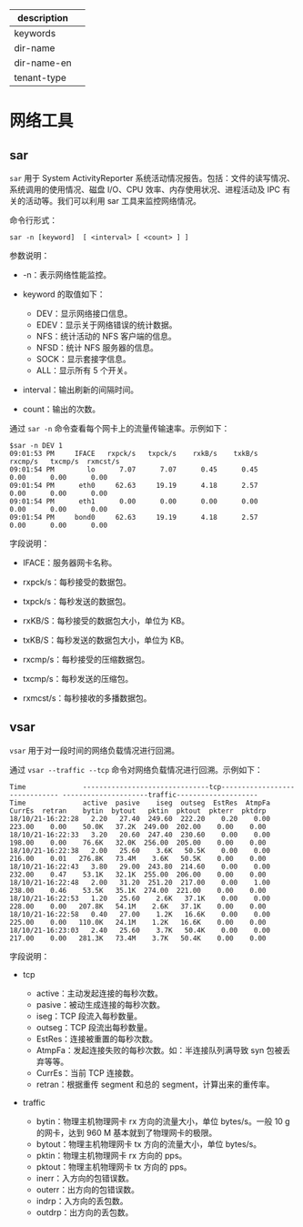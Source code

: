 |description||
|---|---|
|keywords||
|dir-name||
|dir-name-en||
|tenant-type||

# 网络工具

## sar

`sar` 用于 System ActivityReporter 系统活动情况报告。包括：文件的读写情况、系统调用的使用情况、磁盘 I/O、CPU 效率、内存使用状况、进程活动及 IPC 有关的活动等。我们可以利用 sar 工具来监控网络情况。

命令行形式：

```unknow
sar -n [keyword]  [ <interval> [ <count> ] ]
```

参数说明：

* -n：表示网络性能监控。

* keyword 的取值如下：

  * DEV：显示网络接口信息。
  * EDEV：显示关于网络错误的统计数据。
  * NFS：统计活动的 NFS 客户端的信息。
  * NFSD：统计 NFS 服务器的信息。
  * SOCK：显示套接字信息。
  * ALL：显示所有 5 个开关。

* interval：输出刷新的间隔时间。

* count：输出的次数。

通过 `sar -n` 命令查看每个网卡上的流量传输速率。示例如下：

```unknow
$sar -n DEV 1
09:01:53 PM     IFACE   rxpck/s   txpck/s    rxkB/s    txkB/s   rxcmp/s   txcmp/s  rxmcst/s
09:01:54 PM        lo      7.07      7.07      0.45      0.45      0.00      0.00      0.00
09:01:54 PM      eth0     62.63     19.19      4.18      2.57      0.00      0.00      0.00
09:01:54 PM      eth1      0.00      0.00      0.00      0.00      0.00      0.00      0.00
09:01:54 PM     bond0     62.63     19.19      4.18      2.57      0.00      0.00      0.00
```

字段说明：

* IFACE：服务器网卡名称。

* rxpck/s：每秒接受的数据包。

* txpck/s：每秒发送的数据包。

* rxKB/S：每秒接受的数据包大小，单位为 KB。

* txKB/S：每秒发送的数据包大小，单位为 KB。

* rxcmp/s：每秒接受的压缩数据包。

* txcmp/s：每秒发送的压缩包。

* rxmcst/s：每秒接收的多播数据包。

## vsar

`vsar` 用于对一段时间的网络负载情况进行回溯。

通过 `vsar --traffic --tcp` 命令对网络负载情况进行回溯。示例如下：

```unknow
Time              -------------------------------tcp------------------------------ ---------------------traffic--------------------
Time              active  pasive    iseg  outseg  EstRes  AtmpFa  CurrEs  retran    bytin  bytout   pktin  pktout  pkterr  pktdrp
18/10/21-16:22:28   2.20   27.40  249.60  222.20    0.20    0.00  223.00    0.00    50.0K   37.2K  249.00  202.00    0.00    0.00
18/10/21-16:22:33   3.20   20.60  247.40  230.60    0.00    0.00  198.00    0.00    76.6K   32.0K  256.00  205.00    0.00    0.00
18/10/21-16:22:38   2.00   25.60    3.6K   50.5K    0.00    0.00  216.00    0.01   276.8K   73.4M    3.6K   50.5K    0.00    0.00
18/10/21-16:22:43   3.80   29.00  243.80  214.60    0.00    0.00  232.00    0.47    53.1K   32.1K  255.00  206.00    0.00    0.00
18/10/21-16:22:48   2.00   31.20  251.20  217.00    0.00    1.00  238.00    0.46    53.5K   35.1K  274.00  221.00    0.00    0.00
18/10/21-16:22:53   1.20   25.60    2.6K   37.1K    0.00    0.00  228.00    0.00   207.8K   54.1M    2.6K   37.1K    0.00    0.00
18/10/21-16:22:58   0.40   27.00    1.2K   16.6K    0.00    0.00  225.00    0.00   110.0K   24.1M    1.2K   16.6K    0.00    0.00
18/10/21-16:23:03   2.40   25.60    3.7K   50.4K    0.00    0.00  217.00    0.00   281.3K   73.4M    3.7K   50.4K    0.00    0.00
```

字段说明：

* tcp

  * active：主动发起连接的每秒次数。
  * pasive：被动生成连接的每秒次数。
  * iseg：TCP 段流入每秒数量。
  * outseg：TCP 段流出每秒数量。
  * EstRes：连接被重置的每秒次数。
  * AtmpFa：发起连接失败的每秒次数。如：半连接队列满导致 syn 包被丢弃等等。
  * CurrEs：当前 TCP 连接数。
  * retran：根据重传 segment 和总的 segment，计算出来的重传率。

* traffic

  * bytin：物理主机物理网卡 rx 方向的流量大小，单位 bytes/s。一般 10 g 的网卡，达到 960 M 基本就到了物理网卡的极限。
  * bytout：物理主机物理网卡 tx 方向的流量大小，单位 bytes/s。
  * pktin：物理主机物理网卡 rx 方向的 pps。
  * pktout：物理主机物理网卡 tx 方向的 pps。
  * inerr：入方向的包错误数。
  * outerr：出方向的包错误数。
  * indrp：入方向的丢包数。
  * outdrp：出方向的丢包数。
